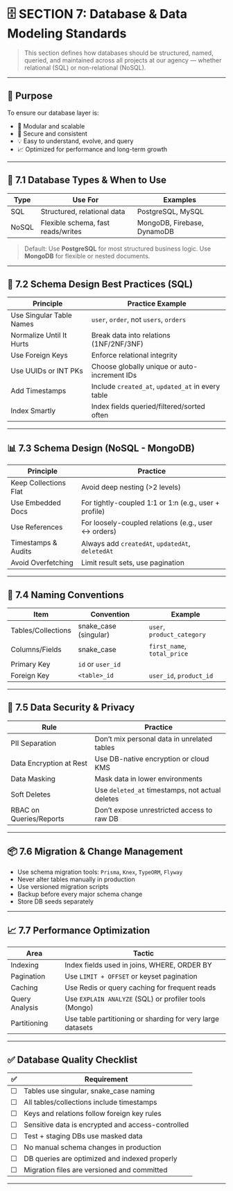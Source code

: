 # 🗄️ SECTION 7: Database & Data Modeling Standards

> This section defines how databases should be structured, named, queried, and maintained across all projects at our agency — whether relational (SQL) or non-relational (NoSQL).

---

## 🎯 Purpose
To ensure our database layer is:
- 🧩 Modular and scalable
- 🔐 Secure and consistent
- 💡 Easy to understand, evolve, and query
- 📈 Optimized for performance and long-term growth

---

## 🧱 7.1 Database Types & When to Use

| Type    | Use For                                 | Examples                        |
|---------|------------------------------------------|---------------------------------|
| SQL     | Structured, relational data              | PostgreSQL, MySQL               |
| NoSQL   | Flexible schema, fast reads/writes       | MongoDB, Firebase, DynamoDB     |

> Default: Use **PostgreSQL** for most structured business logic. Use **MongoDB** for flexible or nested documents.

---

## 📐 7.2 Schema Design Best Practices (SQL)

| Principle                  | Practice Example                                      |
|----------------------------|-------------------------------------------------------|
| Use Singular Table Names   | `user`, `order`, not `users`, `orders`                |
| Normalize Until It Hurts  | Break data into relations (1NF/2NF/3NF)                |
| Use Foreign Keys          | Enforce relational integrity                          |
| Use UUIDs or INT PKs      | Choose globally unique or auto-increment IDs         |
| Add Timestamps            | Include `created_at`, `updated_at` in every table     |
| Index Smartly             | Index fields queried/filtered/sorted often            |

---

## 📊 7.3 Schema Design (NoSQL - MongoDB)

| Principle            | Practice                                                 |
|----------------------|----------------------------------------------------------|
| Keep Collections Flat| Avoid deep nesting (>2 levels)                          |
| Use Embedded Docs    | For tightly-coupled 1:1 or 1:n (e.g., user + profile)    |
| Use References       | For loosely-coupled relations (e.g., user ↔ orders)      |
| Timestamps & Audits  | Always add `createdAt`, `updatedAt`, `deletedAt`        |
| Avoid Overfetching   | Limit result sets, use pagination                       |

---

## 🧾 7.4 Naming Conventions

| Item             | Convention         | Example                     |
|------------------|--------------------|-----------------------------|
| Tables/Collections | snake_case (singular) | `user`, `product_category`    |
| Columns/Fields     | snake_case         | `first_name`, `total_price`   |
| Primary Key        | `id` or `user_id`  |                               |
| Foreign Key        | `<table>_id`       | `user_id`, `product_id`       |

---

## 🔐 7.5 Data Security & Privacy

| Rule                            | Practice                                             |
|----------------------------------|------------------------------------------------------|
| PII Separation                   | Don’t mix personal data in unrelated tables          |
| Data Encryption at Rest         | Use DB-native encryption or cloud KMS                |
| Data Masking                    | Mask data in lower environments                      |
| Soft Deletes                    | Use `deleted_at` timestamps, not actual deletes      |
| RBAC on Queries/Reports         | Don’t expose unrestricted access to raw DB           |

---

## 📦 7.6 Migration & Change Management

- Use schema migration tools: `Prisma`, `Knex`, `TypeORM`, `Flyway`
- Never alter tables manually in production
- Use versioned migration scripts
- Backup before every major schema change
- Store DB seeds separately

---

## 📈 7.7 Performance Optimization

| Area             | Tactic                                                       |
|------------------|---------------------------------------------------------------|
| Indexing         | Index fields used in joins, WHERE, ORDER BY                  |
| Pagination       | Use `LIMIT + OFFSET` or keyset pagination                    |
| Caching          | Use Redis or query caching for frequent reads                |
| Query Analysis   | Use `EXPLAIN ANALYZE` (SQL) or profiler tools (Mongo)        |
| Partitioning     | Use table partitioning or sharding for very large datasets   |

---

## ✅ Database Quality Checklist

| ✅ | Requirement                                                     |
|----|-----------------------------------------------------------------|
| ☐  | Tables use singular, snake_case naming                         |
| ☐  | All tables/collections include timestamps                      |
| ☐  | Keys and relations follow foreign key rules                    |
| ☐  | Sensitive data is encrypted and access-controlled             |
| ☐  | Test + staging DBs use masked data                            |
| ☐  | No manual schema changes in production                        |
| ☐  | DB queries are optimized and indexed properly                 |
| ☐  | Migration files are versioned and committed                   |

---

